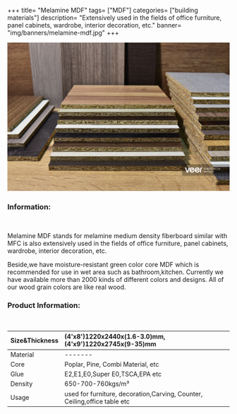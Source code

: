 +++
title= "Melamine MDF"
tags= ["MDF"]
categories= ["building materials"]
description= "Extensively used in the fields of office furniture, panel cabinets, wardrobe, interior decoration, etc."
banner= "img/banners/melamine-mdf.jpg"
+++

![](/img/banners/melamine-mdf.jpg)

### Information: 

<br /> 

Melamine MDF stands for melamine medium density fiberboard similar with MFC is also extensively used in the fields of office furniture, panel cabinets, wardrobe, interior decoration, etc.

Beside,we have moisture-resistant green color core MDF which is recommended for use in wet area such as bathroom,kitchen.
Currently we have available more than 2000 kinds of different colors and designs. All of our wood grain colors are like real wood.
<br /> 

### Product Information:
<br /> 

|Size&Thickness|(4'x8')1220x2440x(1.6-3.0)mm, (4'x9')1220x2745x(9-35)mm|
|:-|:-------|
|Material|-------|
|Core|Poplar, Pine, Combi Material, etc|
|Glue|E2,E1,E0,Super E0,TSCA,EPA etc|
|Density| 650-700-760kgs/m³|
|Usage|used for furniture, decoration,Carving, Counter, Ceiling,office table etc|

